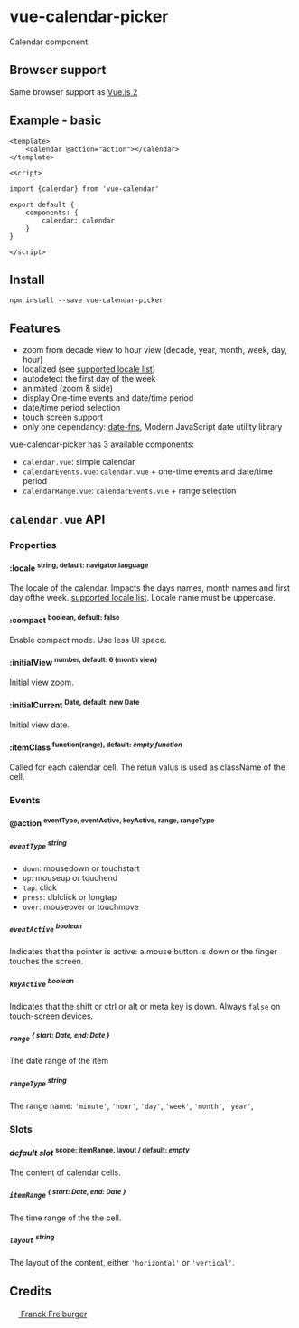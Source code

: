 # vue-calendar-picker
Calendar component

## Browser support
Same browser support as [Vue.js 2](https://github.com/vuejs/vue/blob/dev/README.md)

## Example - basic
```vue
<template>
    <calendar @action="action"></calendar>
</template>

<script>

import {calendar} from 'vue-calendar'

export default {
    components: {
        calendar: calendar
    }
}

</script>

```

## Install
```
npm install --save vue-calendar-picker
```

## Features
* zoom from decade view to hour view (decade, year, month, week, day, hour)
* localized (see [supported locale list](https://github.com/date-fns/date-fns/tree/master/src/locale))
* autodetect the first day of the week
* animated (zoom & slide)
* display One-time events and date/time period
* date/time period selection
* touch screen support
* only one dependancy: [date-fns](https://date-fns.org/), Modern JavaScript date utility library

vue-calendar-picker has 3 available components:
* `calendar.vue`: simple calendar
* `calendarEvents.vue`: `calendar.vue` + one-time events and date/time period
* `calendarRange.vue`: `calendarEvents.vue` + range selection


## `calendar.vue` API

### Properties

#### :locale <sup>string, default: navigator.language<sup>
The locale of the calendar. Impacts the days names, month names and first day ofthe week. [supported locale list](https://github.com/date-fns/date-fns/tree/master/src/locale).
Locale name must be uppercase.

#### :compact <sup>boolean, default: false<sup>
Enable compact mode. Use less UI space.

#### :initialView <sup>number, default: 6 (month view)<sup>
Initial view zoom.

#### :initialCurrent <sup>Date, default: new Date<sup>
Initial view date.

#### :itemClass <sup>function(range), default: *empty function*<sup>

Called for each calendar cell. The retun valus is used as className of the cell.


### Events

#### @action <sup>eventType, eventActive, keyActive, range, rangeType</sup>

##### `eventType` <sup>string</sup>
* `down`: mousedown or touchstart
* `up`: mouseup or touchend
* `tap`: click
* `press`: dblclick or longtap
* `over`: mouseover or touchmove

##### `eventActive` <sup>boolean</sup>
Indicates that the pointer is active: a mouse button is down or the finger touches the screen.

##### `keyActive` <sup>boolean</sup>
Indicates that the shift or ctrl or alt or meta key is down. Always `false` on touch-screen devices.

##### `range` <sup>{ start: Date, end: Date }</sup>
The date range of the item

##### `rangeType` <sup>string</sup>
The range name: `'minute'`, `'hour'`, `'day'`, `'week'`, `'month'`, `'year'`, 



### Slots

#### *default slot* <sup>scope: itemRange, layout / default: *empty*</sup>
The content of calendar cells.

##### `itemRange` <sup>{ start: Date, end: Date }</sup>
The time range of the the cell.

##### `layout` <sup>string</sup>
The layout of the content, either `'horizontal'` or `'vertical'`.






## Credits
[<img src="https://www.franck-freiburger.com/FF.png" width="16"> Franck Freiburger](https://www.franck-freiburger.com)
